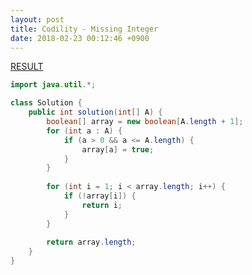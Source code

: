 ```yaml
---
layout: post
title: Codility - Missing Integer
date: 2018-02-23 00:12:46 +0900
---
```


[RESULT](https://app.codility.com/demo/results/trainingJ63MTC-SEJ)

```java
import java.util.*;

class Solution {
    public int solution(int[] A) {
        boolean[] array = new boolean[A.length + 1];
        for (int a : A) {
            if (a > 0 && a <= A.length) {
                array[a] = true;
            }
        }
        
        for (int i = 1; i < array.length; i++) {
            if (!array[i]) {
                return i;
            }
        }
        
        return array.length;
    }
}
```
